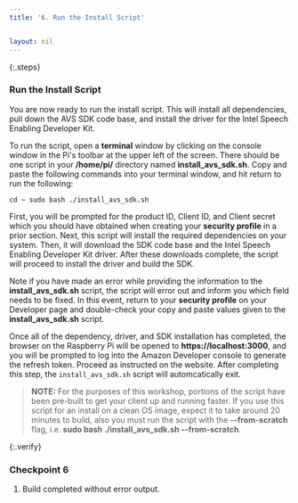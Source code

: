 ```yaml
---
title: '6. Run the Install Script'


layout: nil
---
```


{:.steps}
### Run the Install Script

You are now ready to run the install script. This will install all dependencies,
pull down the AVS SDK code base, and install the driver for the Intel Speech 
Enabling Developer Kit. 

To run the script, open a **terminal** window by clicking on the console window 
in the Pi's toolbar at the upper left of the screen. There should be one script 
in your **/home/pi/** directory named **install_avs_sdk.sh**. Copy and paste the 
following commands into your terminal window, and hit return to run the following:  

`cd ~
sudo bash ./install_avs_sdk.sh
`

First, you will be prompted for the product ID, Client ID, and Client secret 
which you should have obtained when creating your **security profile** in a 
prior section. Next, this script will install the required dependencies on your 
system. Then, it will download the SDK code base and the Intel Speech Enabling 
Developer Kit driver. After these downloads complete, the script will proceed 
to install the driver and build the SDK.

Note if you have made an error while providing the information to the 
**install_avs_sdk.sh** script, the script will error out and inform you which 
field needs to be fixed. In this event, return to your **security profile** on 
your Developer page and double-check your copy and paste values given to the 
**install_avs_sdk.sh** script.

Once all of the dependency, driver, and SDK installation has completed, the 
browser on the Raspberry Pi will be opened to **https://localhost:3000**, and 
you will be prompted to log into the Amazon Developer console to generate the 
refresh token. Proceed as instructed on the website. After completing this step, 
the <code>install_avs_sdk.sh</code> script will automcatically exit.

> **NOTE:** For the purposes of this workshop, portions of the script have been 
> pre-built to get your client up and running faster. If you use this script 
> for an install on a clean OS image, expect it to take around 20 minutes to 
> build, also you must run the script with the **--from-scratch** flag, i.e. 
> **sudo bash ./install_avs_sdk.sh --from-scratch**.


{:.verify}
### Checkpoint 6

1. Build completed without error output.
